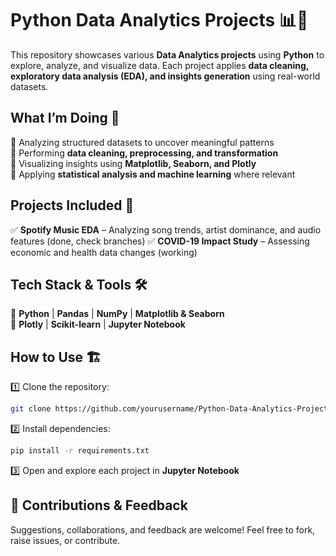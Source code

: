 # **Python Data Analytics Projects 📊🐍**  

This repository showcases various **Data Analytics projects** using **Python** to explore, analyze, and visualize data. Each project applies **data cleaning, exploratory data analysis (EDA), and insights generation** using real-world datasets.  

## **What I’m Doing 🚀**  
🔹 Analyzing structured datasets to uncover meaningful patterns  
🔹 Performing **data cleaning, preprocessing, and transformation**  
🔹 Visualizing insights using **Matplotlib, Seaborn, and Plotly**  
🔹 Applying **statistical analysis and machine learning** where relevant  

## **Projects Included 📂**  
✅ **Spotify Music EDA** – Analyzing song trends, artist dominance, and audio features (done, check branches)
✅ **COVID-19 Impact Study** – Assessing economic and health data changes (working) 

## **Tech Stack & Tools 🛠**  
🔹 **Python** | **Pandas** | **NumPy** | **Matplotlib & Seaborn**  
🔹 **Plotly** | **Scikit-learn** | **Jupyter Notebook**  

## **How to Use 🏗**  
1️⃣ Clone the repository:  
   ```bash
   git clone https://github.com/yourusername/Python-Data-Analytics-Projects.git
   ```  
2️⃣ Install dependencies:  
   ```bash
   pip install -r requirements.txt
   ```  
3️⃣ Open and explore each project in **Jupyter Notebook**  

## **📢 Contributions & Feedback**  
Suggestions, collaborations, and feedback are welcome! Feel free to fork, raise issues, or contribute.  
